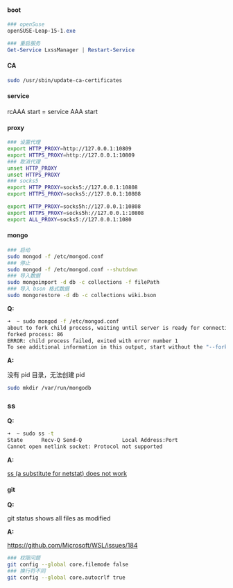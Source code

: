#### boot

```powershell
### openSuse
openSUSE-Leap-15-1.exe

### 重启服务
Get-Service LxssManager | Restart-Service
```

#### CA

```bash
sudo /usr/sbin/update-ca-certificates
```

#### service

rcAAA start = service AAA start

#### proxy

```bash
### 设置代理
export HTTP_PROXY=http://127.0.0.1:10809
export HTTPS_PROXY=http://127.0.0.1:10809
### 取消代理
unset HTTP_PROXY
unset HTTPS_PROXY
### socks5
export HTTP_PROXY=socks5://127.0.0.1:10808
export HTTPS_PROXY=socks5://127.0.0.1:10808

export HTTP_PROXY=socks5h://127.0.0.1:10808
export HTTPS_PROXY=socks5h://127.0.0.1:10808
export ALL_PROXY=socks5://127.0.0.1:1080
```

#### mongo

```bash
### 启动
sudo mongod -f /etc/mongod.conf
### 停止
sudo mongod -f /etc/mongod.conf --shutdown
### 导入数据
sudo mongoimport -d db -c collections -f filePath
### 导入 bson 格式数据
sudo mongorestore -d db -c collections wiki.bson
```

**Q:**

```bash
➜  ~ sudo mongod -f /etc/mongod.conf
about to fork child process, waiting until server is ready for connections.
forked process: 86
ERROR: child process failed, exited with error number 1
To see additional information in this output, start without the "--fork" option.
```

**A:**

没有 pid 目录，无法创建 pid

```bash
sudo mkdir /var/run/mongodb
```

### ss

**Q:**

```bash
➜  ~ sudo ss -t
State      Recv-Q Send-Q             Local Address:Port                              Peer Address:Port
Cannot open netlink socket: Protocol not supported
```

**A:**

[ss (a substitute for netstat) does not work](https://github.com/Microsoft/WSL/issues/2249)

#### git

**Q:**

git status shows all files as modified

**A:**

https://github.com/Microsoft/WSL/issues/184

```bash
### 权限问题
git config --global core.filemode false
### 换行符不同
git config --global core.autocrlf true
```
